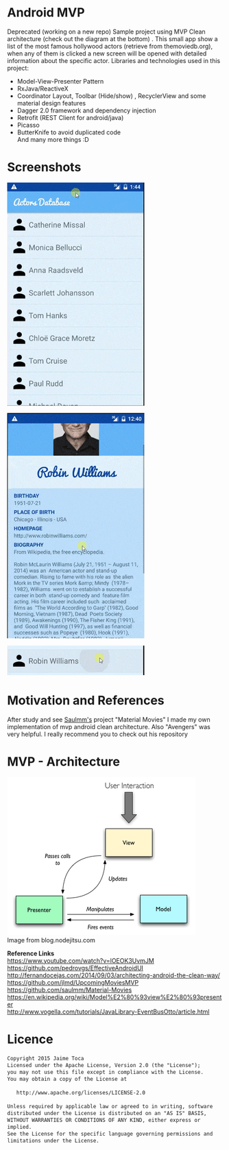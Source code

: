 # Android MVP
Deprecated (working on a new repo)
Sample project using MVP Clean architecture (check out the diagram at the bottom) . This small app show a list of the most famous hollywood actors (retrieve from themoviedb.org), when any of them is clicked a new screen will be opened with detailed information about the specific actor. Libraries and technologies used in this project:

 - Model-View-Presenter Pattern
 - RxJava/ReactiveX
 - Coordinator Layout, Toolbar (Hide/show) , RecyclerView and some material design features
 - Dagger 2.0 framework and dependency injection
 - Retrofit (REST Client for android/java)
 - Picasso
 - ButterKnife to avoid duplicated code <br/>
And many more things :D <br/>

# Screenshots


![enter image description here](https://github.com/JaimeToca/AndroidMVP/blob/master/pictures/list-optimized.gif)

![enter image description here](https://github.com/JaimeToca/AndroidMVP/blob/master/pictures/profile-optimized.gif)

![enter image description here](https://github.com/JaimeToca/AndroidMVP/blob/master/pictures/row-optimazed.gif)


# Motivation and References
After study and see [Saulmm's](https://github.com/saulmm) project "Material Movies" I made my own implementation of mvp android clean architecture. Also "Avengers" was very helpful. I really recommend you to check out his repository  <br/>


# MVP - Architecture

![picture from blog.nodejitsu.com/](https://github.com/JaimeToca/AndroidMVP/blob/master/pictures/mvp.png)<br/>
Image from blog.nodejitsu.com


**Reference Links** <br/>
https://www.youtube.com/watch?v=lOEOK3UvmJM </br>
https://github.com/pedrovgs/EffectiveAndroidUI </br>
http://fernandocejas.com/2014/09/03/architecting-android-the-clean-way/ <br/>
https://github.com/jlmd/UpcomingMoviesMVP <br/>
https://github.com/saulmm/Material-Movies <br />
https://en.wikipedia.org/wiki/Model%E2%80%93view%E2%80%93presenter <br />
http://www.vogella.com/tutorials/JavaLibrary-EventBusOtto/article.html



# Licence

    Copyright 2015 Jaime Toca
    Licensed under the Apache License, Version 2.0 (the "License"); 
    you may not use this file except in compliance with the License. 
    You may obtain a copy of the License at 
    
       http://www.apache.org/licenses/LICENSE-2.0 
    
    Unless required by applicable law or agreed to in writing, software 
    distributed under the License is distributed on an "AS IS" BASIS,
    WITHOUT WARRANTIES OR CONDITIONS OF ANY KIND, either express or implied.
    See the License for the specific language governing permissions and
    limitations under the License.

